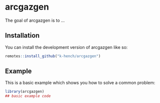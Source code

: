 
# arcgazgen

<!-- badges: start -->
<!-- badges: end -->

The goal of arcgazgen is to ...

## Installation

You can install the development version of arcgazgen like so:

``` r
remotes::install_github("k-hench/arcgazgen")
```

## Example

This is a basic example which shows you how to solve a common problem:

``` r
library(arcgazgen)
## basic example code
```

